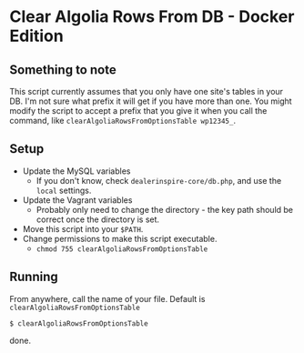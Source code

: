 # Clear Algolia Rows From DB - Docker Edition

## Something to note

This script currently assumes that you only have one site's tables in your DB. I'm not sure what prefix it will get if you have more than one. You might modify the script to accept a prefix that you give it when you call the command, like `clearAlgoliaRowsFromOptionsTable wp12345_`.

## Setup

- Update the MySQL variables
    - If you don't know, check `dealerinspire-core/db.php`, and use the `local` settings.
- Update the Vagrant variables
    - Probably only need to change the directory - the key path should be correct once the directory is set.
- Move this script into your `$PATH`.
- Change permissions to make this script executable.
    - `chmod 755 clearAlgoliaRowsFromOptionsTable`

## Running

From anywhere, call the name of your file. Default is `clearAlgoliaRowsFromOptionsTable`

`$ clearAlgoliaRowsFromOptionsTable`

done.
